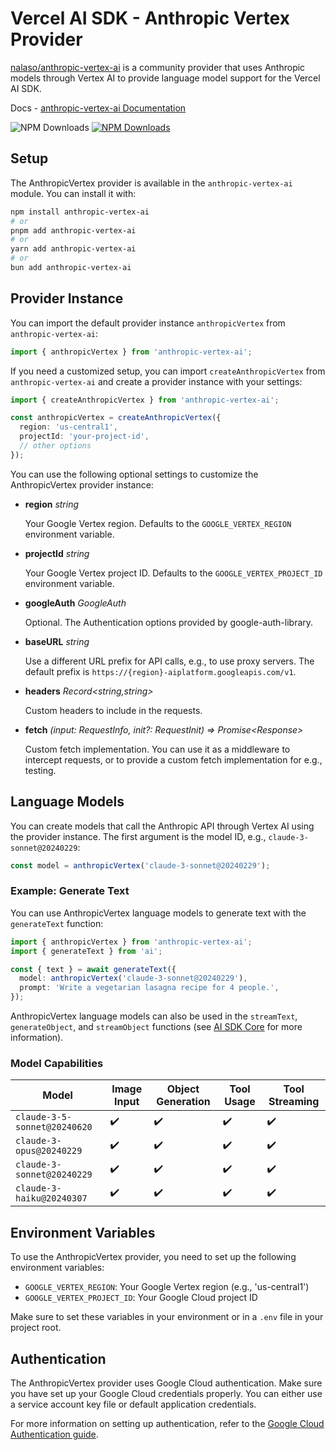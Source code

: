 # Vercel AI SDK - Anthropic Vertex Provider

[nalaso/anthropic-vertex-ai](https://github.com/nalaso/anthropic-vertex-ai) is a community provider that uses Anthropic models through Vertex AI to provide language model support for the Vercel AI SDK.

Docs - [anthropic-vertex-ai Documentation](https://sdk.vercel.ai/providers/community-providers/anthropic-vertex-ai)

![NPM Downloads](https://img.shields.io/npm/dw/anthropic-vertex-ai?style=for-the-badge&label=anthropic-vertex-ai&link=https%3A%2F%2Fwww.npmjs.com%2Fpackage%2Fanthropic-vertex-ai)
[![NPM Downloads](https://img.shields.io/npm/dw/anthropic-vertex-ai?style=for-the-badge&label=anthropic-vertex-ai)](https://www.npmjs.com/package/anthropic-vertex-ai)

## Setup

The AnthropicVertex provider is available in the `anthropic-vertex-ai` module. You can install it with:

```bash
npm install anthropic-vertex-ai
# or
pnpm add anthropic-vertex-ai
# or
yarn add anthropic-vertex-ai
# or
bun add anthropic-vertex-ai
```

## Provider Instance

You can import the default provider instance `anthropicVertex` from `anthropic-vertex-ai`:

```ts
import { anthropicVertex } from 'anthropic-vertex-ai';
```

If you need a customized setup, you can import `createAnthropicVertex` from `anthropic-vertex-ai` and create a provider instance with your settings:

```ts
import { createAnthropicVertex } from 'anthropic-vertex-ai';

const anthropicVertex = createAnthropicVertex({
  region: 'us-central1',
  projectId: 'your-project-id',
  // other options
});
```

You can use the following optional settings to customize the AnthropicVertex provider instance:

- **region** _string_

  Your Google Vertex region. Defaults to the `GOOGLE_VERTEX_REGION` environment variable.

- **projectId** _string_

  Your Google Vertex project ID. Defaults to the `GOOGLE_VERTEX_PROJECT_ID` environment variable.

- **googleAuth** _GoogleAuth_

  Optional. The Authentication options provided by google-auth-library.

- **baseURL** _string_

  Use a different URL prefix for API calls, e.g., to use proxy servers.
  The default prefix is `https://{region}-aiplatform.googleapis.com/v1`.

- **headers** _Record&lt;string,string&gt;_

  Custom headers to include in the requests.

- **fetch** _(input: RequestInfo, init?: RequestInit) => Promise&lt;Response&gt;_

  Custom fetch implementation. You can use it as a middleware to intercept requests,
  or to provide a custom fetch implementation for e.g., testing.

## Language Models

You can create models that call the Anthropic API through Vertex AI using the provider instance.
The first argument is the model ID, e.g., `claude-3-sonnet@20240229`:

```ts
const model = anthropicVertex('claude-3-sonnet@20240229');
```

### Example: Generate Text

You can use AnthropicVertex language models to generate text with the `generateText` function:

```ts
import { anthropicVertex } from 'anthropic-vertex-ai';
import { generateText } from 'ai';

const { text } = await generateText({
  model: anthropicVertex('claude-3-sonnet@20240229'),
  prompt: 'Write a vegetarian lasagna recipe for 4 people.',
});
```

AnthropicVertex language models can also be used in the `streamText`, `generateObject`, and `streamObject` functions
(see [AI SDK Core](/docs/ai-sdk-core) for more information).

### Model Capabilities

| Model                        | Image Input         | Object Generation   | Tool Usage          | Tool Streaming      |
| ---------------------------- | ------------------- | ------------------- | ------------------- | ------------------- |
| `claude-3-5-sonnet@20240620` | :heavy_check_mark:  | :heavy_check_mark:  | :heavy_check_mark:  | :heavy_check_mark:  |
| `claude-3-opus@20240229`     | :heavy_check_mark:  | :heavy_check_mark:  | :heavy_check_mark:  | :heavy_check_mark:  |
| `claude-3-sonnet@20240229`   | :heavy_check_mark:  | :heavy_check_mark:  | :heavy_check_mark:  | :heavy_check_mark:  |
| `claude-3-haiku@20240307`    | :heavy_check_mark:  | :heavy_check_mark:  | :heavy_check_mark:  | :heavy_check_mark:  |

## Environment Variables

To use the AnthropicVertex provider, you need to set up the following environment variables:

- `GOOGLE_VERTEX_REGION`: Your Google Vertex region (e.g., 'us-central1')
- `GOOGLE_VERTEX_PROJECT_ID`: Your Google Cloud project ID

Make sure to set these variables in your environment or in a `.env` file in your project root.

## Authentication

The AnthropicVertex provider uses Google Cloud authentication. Make sure you have set up your Google Cloud credentials properly. You can either use a service account key file or default application credentials.

For more information on setting up authentication, refer to the [Google Cloud Authentication guide](https://cloud.google.com/docs/authentication).
